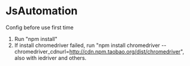 # JsAutomation
Config before use first time
1. Run "npm install"
2. If install chromedriver failed, run "npm install chromedriver --chromedriver_cdnurl=http://cdn.npm.taobao.org/dist/chromedriver", also with iedriver and others.